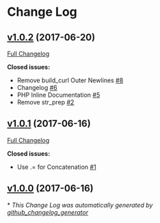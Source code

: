 # Change Log

## [v1.0.2](https://github.com/karagenit/github-curl-graphql/tree/v1.0.2) (2017-06-20)
[Full Changelog](https://github.com/karagenit/github-curl-graphql/compare/v1.0.1...v1.0.2)

**Closed issues:**

- Remove build\_curl Outer Newlines [\#8](https://github.com/karagenit/github-curl-graphql/issues/8)
- Changelog [\#6](https://github.com/karagenit/github-curl-graphql/issues/6)
- PHP Inline Documentation [\#5](https://github.com/karagenit/github-curl-graphql/issues/5)
- Remove str\_prep [\#2](https://github.com/karagenit/github-curl-graphql/issues/2)

## [v1.0.1](https://github.com/karagenit/github-curl-graphql/tree/v1.0.1) (2017-06-16)
[Full Changelog](https://github.com/karagenit/github-curl-graphql/compare/v1.0.0...v1.0.1)

**Closed issues:**

- Use .= for Concatenation [\#1](https://github.com/karagenit/github-curl-graphql/issues/1)

## [v1.0.0](https://github.com/karagenit/github-curl-graphql/tree/v1.0.0) (2017-06-16)


\* *This Change Log was automatically generated by [github_changelog_generator](https://github.com/skywinder/Github-Changelog-Generator)*
